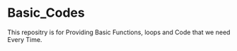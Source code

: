 # Basic_Codes
This repositry is for Providing Basic Functions, loops and Code that we need Every Time.
